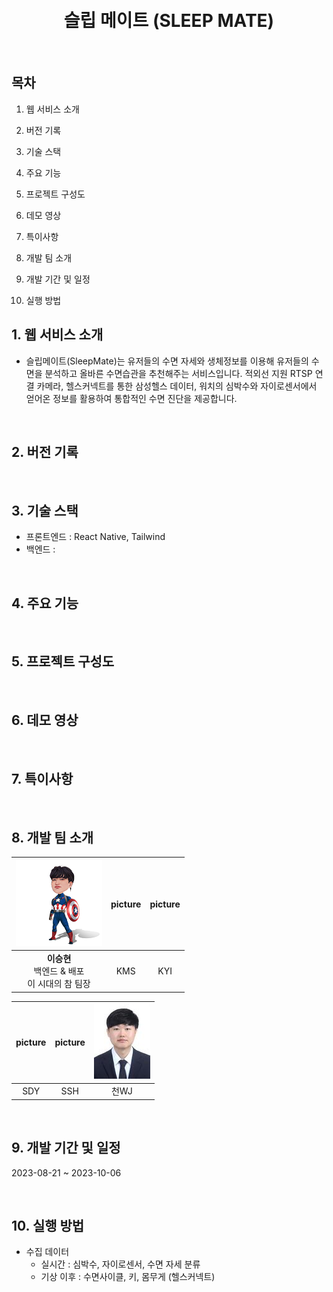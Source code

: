 <div align="center">
  <br />
  <!-- <img src="./readme_assets/ssafy-mate_logo.png" alt="SLEEP MATE" width="200px" height="200px" /> -->
  <br />
  <h1>슬립 메이트 (SLEEP MATE)</h1>
  <!-- <div>
    <img src="https://img.shields.io/badge/NGINX-Active-2ea04?&logo=nginx&logoColor=white" alt="NGINX" />
    <img src="https://img.shields.io/github/v/release/ssafy-mate/ssafy-mate_front-end?color=%23068fc6" alt="GitHub release (latest by date)" />
  </div> -->
  <br />
</div>

## 목차

1. 웹 서비스 소개

2. 버전 기록

3. 기술 스택

4. 주요 기능

5. 프로젝트 구성도

6. 데모 영상

7. 특이사항

8. 개발 팀 소개

9. 개발 기간 및 일정

10. 실행 방법

## 1. 웹 서비스 소개
- 슬립메이트(SleepMate)는 유저들의 수면 자세와 생체정보를 이용해 유저들의 수면을 분석하고 올바른 수면습관을 추천해주는 서비스입니다. 적외선 지원 RTSP 연결 카메라, 헬스커넥트를 통한 삼성헬스 데이터, 워치의 심박수와 자이로센서에서 얻어온 정보를 활용하여 통합적인 수면 진단을 제공합니다.    
<br>

## 2. 버전 기록

<br>

## 3. 기술 스택
- 프론트엔드 : React Native, Tailwind
- 백엔드 : 

<br>

## 4. 주요 기능

<br>

## 5. 프로젝트 구성도

<br>

## 6. 데모 영상

<br>

## 7. 특이사항

<br>

## 8. 개발 팀 소개

| ![seunghyun](/resources/resized_lsh.png) | picture | picture |
| :---: | :---: | :---: |
| **이승현**<br>백엔드 & 배포<br>이 시대의 참 팀장 | KMS | KYI |

| picture | picture | ![wonjun](/resources/wonjun90120.jpg) |
| :---: | :---: | :---: |
| SDY | SSH | 천WJ |

<br>

## 9. 개발 기간 및 일정
2023-08-21 ~ 2023-10-06

<br>

## 10. 실행 방법
- 수집 데이터 
  - 실시간 : 심박수, 자이로센서, 수면 자세 분류
  - 기상 이후 : 수면사이클, 키, 몸무게 (헬스커넥트)
